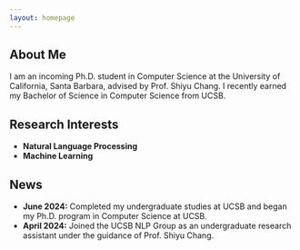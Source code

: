 ```yaml
---
layout: homepage
---
```


## About Me

I am an incoming Ph.D. student in Computer Science at the University of California, Santa Barbara, advised by Prof. Shiyu Chang. I recently earned my Bachelor of Science in Computer Science from UCSB.

## Research Interests

- **Natural Language Processing**  
- **Machine Learning**

## News

- **June 2024:** Completed my undergraduate studies at UCSB and began my Ph.D. program in Computer Science at UCSB.  
- **April 2024:** Joined the UCSB NLP Group as an undergraduate research assistant under the guidance of Prof. Shiyu Chang.
